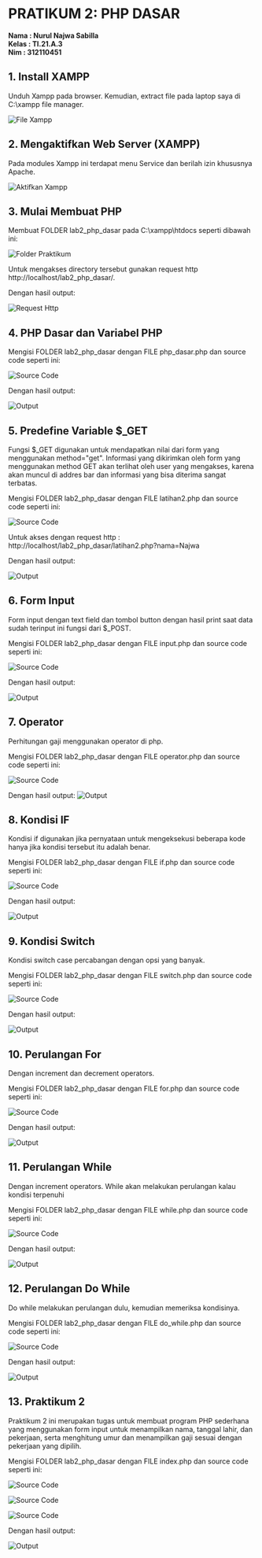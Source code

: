 # PRATIKUM 2: PHP DASAR

**Nama : Nurul Najwa Sabilla** <br/>
**Kelas : TI.21.A.3** <br/>
**Nim : 312110451** <br/>

## 1. Install XAMPP
Unduh Xampp pada browser. Kemudian, extract file pada laptop saya di C:\xampp file manager.

![File Xampp](img/Screenshot(950).png)

## 2. Mengaktifkan Web Server (XAMPP)
Pada modules Xampp ini terdapat menu Service dan berilah izin khususnya Apache.

![Aktifkan Xampp](img/Screenshot%20(951).png)

## 3. Mulai Membuat PHP
Membuat FOLDER lab2_php_dasar pada C:\xampp\htdocs seperti dibawah ini:

![Folder Praktikum](img/Screenshot%20(952).png)

Untuk mengakses directory tersebut gunakan request http http://localhost/lab2_php_dasar/.

Dengan hasil output:

![Request Http](img/Screenshot%20(953).png)

 ## 4. PHP Dasar dan Variabel PHP
Mengisi FOLDER lab2_php_dasar dengan FILE php_dasar.php dan source code seperti ini:

![Source Code](img/Screenshot%20(954).jpg)

Dengan hasil output:

![Output](img/Screenshot%20(955).png)

 ## 5. Predefine Variable $_GET
Fungsi $_GET digunakan untuk mendapatkan nilai dari form yang menggunakan method="get". Informasi yang dikirimkan oleh form yang menggunakan method GET akan terlihat oleh user yang mengakses, karena akan muncul di addres bar dan informasi yang bisa diterima sangat terbatas. 

Mengisi FOLDER lab2_php_dasar dengan FILE latihan2.php dan source code seperti ini:

![Source Code](img/Screenshot%20(956).png)

Untuk akses dengan request http : http://localhost/lab2_php_dasar/latihan2.php?nama=Najwa

Dengan hasil output:

![Output](img/Screenshot%20(957).png)

 ## 6. Form Input
Form input dengan text field dan tombol button dengan hasil print saat data sudah terinput ini fungsi dari $_POST.

Mengisi FOLDER lab2_php_dasar dengan FILE input.php dan source code seperti ini:

![Source Code](img/Screenshot%20(960).png)

Dengan hasil output:

![Output](img/Screenshot%20(959).png)

 ## 7. Operator
Perhitungan gaji menggunakan operator di php. 

Mengisi FOLDER lab2_php_dasar dengan FILE operator.php dan source code seperti ini:

![Source Code](img/Screenshot%20(962).png)

Dengan hasil output:
![Output](img/Screenshot%20(963).png)

## 8. Kondisi IF
Kondisi if digunakan jika pernyataan untuk mengeksekusi beberapa kode hanya jika kondisi tersebut itu adalah benar.

Mengisi FOLDER lab2_php_dasar dengan FILE if.php dan source code seperti ini:

![Source Code](img/Screenshot%20(964).png)

Dengan hasil output:

![Output](img/Screenshot%20(966).png)

## 9. Kondisi Switch
Kondisi switch case percabangan dengan opsi yang banyak.

Mengisi FOLDER lab2_php_dasar dengan FILE switch.php dan source code seperti ini:

![Source Code](img/Screenshot%20(967).png)

Dengan hasil output:

![Output](img/Screenshot%20(968).png)

## 10. Perulangan For
Dengan increment dan decrement operators.

Mengisi FOLDER lab2_php_dasar dengan FILE for.php dan source code seperti ini:

![Source Code](img/Screenshot%20(969).png)

Dengan hasil output:

![Output](img/Screenshot%20(970).png)

## 11. Perulangan While
Dengan increment operators. While akan melakukan perulangan kalau kondisi terpenuhi

Mengisi FOLDER lab2_php_dasar dengan FILE while.php dan source code seperti ini:

![Source Code](img/Screenshot%20(971).png)

Dengan hasil output:

![Output](img/Screenshot%20(972).png)

## 12. Perulangan Do While
Do while melakukan perulangan dulu, kemudian memeriksa kondisinya.

Mengisi FOLDER lab2_php_dasar dengan FILE do_while.php dan source code seperti ini:

![Source Code](img/Screenshot%20(973).png)

Dengan hasil output:

![Output](img/Screenshot%20(974).png)

## 13. Praktikum 2
Praktikum 2 ini merupakan tugas untuk membuat program PHP sederhana yang menggunakan form input untuk menampilkan nama, tanggal lahir, dan pekerjaan, serta menghitung umur dan menampilkan gaji sesuai dengan pekerjaan yang dipilih.

Mengisi FOLDER lab2_php_dasar dengan FILE index.php dan source code seperti ini:

![Source Code](img/Screenshot%20(977).png)

![Source Code](img/Screenshot%20(978).png)

![Source Code](img/Screenshot%20(979).png)

Dengan hasil output:

![Output](img/Screenshot%20(980).png)